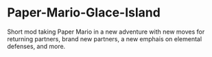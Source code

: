 # Paper-Mario-Glace-Island
Short mod taking Paper Mario in a new adventure with new moves for returning partners, brand new partners, a new emphais on elemental defenses, and more.
